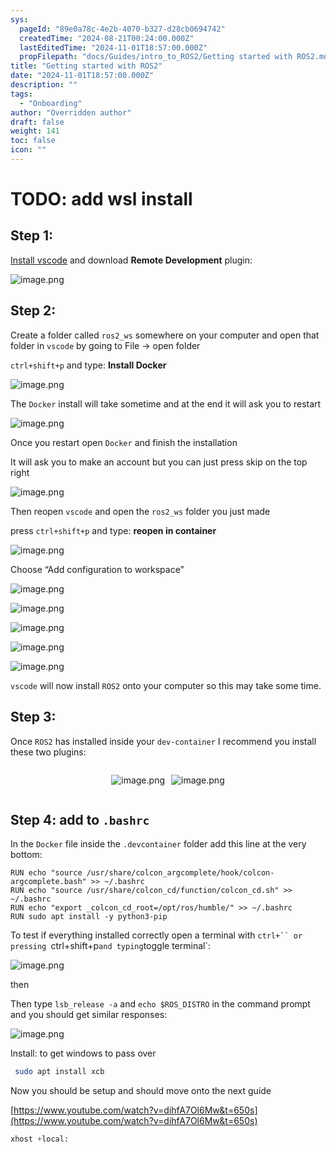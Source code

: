 ```yaml
---
sys:
  pageId: "89e0a78c-4e2b-4070-b327-d28cb0694742"
  createdTime: "2024-08-21T00:24:00.000Z"
  lastEditedTime: "2024-11-01T18:57:00.000Z"
  propFilepath: "docs/Guides/intro_to_ROS2/Getting started with ROS2.md"
title: "Getting started with ROS2"
date: "2024-11-01T18:57:00.000Z"
description: ""
tags:
  - "Onboarding"
author: "Overridden author"
draft: false
weight: 141
toc: false
icon: ""
---
```


# TODO: add wsl install

## Step 1:

[Install vscode](https://code.visualstudio.com/download) and download **Remote Development** plugin:

![image.png](https://prod-files-secure.s3.us-west-2.amazonaws.com/d518164a-d88e-44d1-a4ee-3adb3bd8bce0/efb52993-1881-4a40-b95e-6f020334f022/image.png?X-Amz-Algorithm=AWS4-HMAC-SHA256&X-Amz-Content-Sha256=UNSIGNED-PAYLOAD&X-Amz-Credential=ASIAZI2LB466XXMJZVRX%2F20250129%2Fus-west-2%2Fs3%2Faws4_request&X-Amz-Date=20250129T100808Z&X-Amz-Expires=3600&X-Amz-Security-Token=IQoJb3JpZ2luX2VjEIL%2F%2F%2F%2F%2F%2F%2F%2F%2F%2FwEaCXVzLXdlc3QtMiJGMEQCIFOwIgJVtIzQNkEZJoKj00UUmx7PYFQMjzhYXugcvN9%2BAiBXpFWpF30jTi3pH77ghgfrdXhQjgKa3hGnHnqrnlXe3CqIBAiK%2F%2F%2F%2F%2F%2F%2F%2F%2F%2F8BEAAaDDYzNzQyMzE4MzgwNSIMYvvsk93LfS4jIM13KtwDb%2BkC%2BGZTQTQ01ajcHYE0HzEzUuZGKxb%2F06oY2livZrtkF5%2B7%2BgjWnRMPscrg8L6hTaf6x7g6sU4yj4sqhCLL9y3m0wGcsmJq3Qwn%2BLjH29%2FxjLxxdS0nXCJzs9jrVtwSUUx3zogtx%2FVHOoKIWzgqlesMECtNRD2c1D1jlsV%2Bp%2FwHH6Uv4X9HQLN9wv2CSM99OFod51LsLtCEVb5ZmIdRaJwhKrlALX80V8Mf8KENDrOnXaBK5fAGaYVsQwQ7ocRpK%2BJ2nzyQDLKxxiLGDXjM6qWp5%2FGIfPJza9myLJ3VpN6TeFjX%2B%2FWXIwX0%2B1l24CDpJ1A21mSQ4u%2Fqcamqrqanu%2FaCFccpDL%2B%2BYVGWyaiKvE5rOs43O%2BIv22neNdtwsAmBFb0h7MFGHevsesNC56NU8hVcmJ4AwsVt2oTGP3SElwqeBygacE4zozEaHQVNi%2F0LJ1IZPFCKr3qoEqec9ij8kQsxBtW7B3u6wfuyEw%2BDRxpgncRWSQpY3WzMonX82wiNv%2Bw%2Bb%2BEaL8pnCn8MSVK4socgYp6UW5mih2S%2BNIMwLTo5KwdS9crubct0sBNcHUKkI4xs%2F4ilbGlhJRIcMpFg3tzhWw3Lnz%2B82d7XPTItUQPUBLPMqGN93%2BnlXVsw0uXnvAY6pgETHRgKKWcJQ%2B0VK%2F5PV%2F%2BpgX8hgsOzMqdwgZrkjELmuKmOTk0mHNC95EHiScQCkdsFJm2BGE3ipcD5pJ2sJo0%2BVJPXy1y83Ah8qrk%2Bm2jYW3DwpM1xAXSZmIjewdquJh%2FoRsgyzIuq9GdugX1CtCRFeb74%2FxBQmWdLhU9C1JJdPZjBmxjZmwIOD%2FZcQ9C3xjd4BFb6OOUEC4lDcyOowrWOpxyFtz2V&X-Amz-Signature=559f9432152191b8344f0cb4bd994120e2f93173cbb3e994773487ef3211aebd&X-Amz-SignedHeaders=host&x-id=GetObject)

## Step 2:

Create a folder called `ros2_ws` somewhere on your computer and open that folder in `vscode` by going to File → open folder 

`ctrl+shift+p` and type: **Install Docker**

![image.png](https://prod-files-secure.s3.us-west-2.amazonaws.com/d518164a-d88e-44d1-a4ee-3adb3bd8bce0/2269dc0e-1cd5-47ff-bceb-c04ad9b2eab0/image.png?X-Amz-Algorithm=AWS4-HMAC-SHA256&X-Amz-Content-Sha256=UNSIGNED-PAYLOAD&X-Amz-Credential=ASIAZI2LB466XXMJZVRX%2F20250129%2Fus-west-2%2Fs3%2Faws4_request&X-Amz-Date=20250129T100808Z&X-Amz-Expires=3600&X-Amz-Security-Token=IQoJb3JpZ2luX2VjEIL%2F%2F%2F%2F%2F%2F%2F%2F%2F%2FwEaCXVzLXdlc3QtMiJGMEQCIFOwIgJVtIzQNkEZJoKj00UUmx7PYFQMjzhYXugcvN9%2BAiBXpFWpF30jTi3pH77ghgfrdXhQjgKa3hGnHnqrnlXe3CqIBAiK%2F%2F%2F%2F%2F%2F%2F%2F%2F%2F8BEAAaDDYzNzQyMzE4MzgwNSIMYvvsk93LfS4jIM13KtwDb%2BkC%2BGZTQTQ01ajcHYE0HzEzUuZGKxb%2F06oY2livZrtkF5%2B7%2BgjWnRMPscrg8L6hTaf6x7g6sU4yj4sqhCLL9y3m0wGcsmJq3Qwn%2BLjH29%2FxjLxxdS0nXCJzs9jrVtwSUUx3zogtx%2FVHOoKIWzgqlesMECtNRD2c1D1jlsV%2Bp%2FwHH6Uv4X9HQLN9wv2CSM99OFod51LsLtCEVb5ZmIdRaJwhKrlALX80V8Mf8KENDrOnXaBK5fAGaYVsQwQ7ocRpK%2BJ2nzyQDLKxxiLGDXjM6qWp5%2FGIfPJza9myLJ3VpN6TeFjX%2B%2FWXIwX0%2B1l24CDpJ1A21mSQ4u%2Fqcamqrqanu%2FaCFccpDL%2B%2BYVGWyaiKvE5rOs43O%2BIv22neNdtwsAmBFb0h7MFGHevsesNC56NU8hVcmJ4AwsVt2oTGP3SElwqeBygacE4zozEaHQVNi%2F0LJ1IZPFCKr3qoEqec9ij8kQsxBtW7B3u6wfuyEw%2BDRxpgncRWSQpY3WzMonX82wiNv%2Bw%2Bb%2BEaL8pnCn8MSVK4socgYp6UW5mih2S%2BNIMwLTo5KwdS9crubct0sBNcHUKkI4xs%2F4ilbGlhJRIcMpFg3tzhWw3Lnz%2B82d7XPTItUQPUBLPMqGN93%2BnlXVsw0uXnvAY6pgETHRgKKWcJQ%2B0VK%2F5PV%2F%2BpgX8hgsOzMqdwgZrkjELmuKmOTk0mHNC95EHiScQCkdsFJm2BGE3ipcD5pJ2sJo0%2BVJPXy1y83Ah8qrk%2Bm2jYW3DwpM1xAXSZmIjewdquJh%2FoRsgyzIuq9GdugX1CtCRFeb74%2FxBQmWdLhU9C1JJdPZjBmxjZmwIOD%2FZcQ9C3xjd4BFb6OOUEC4lDcyOowrWOpxyFtz2V&X-Amz-Signature=eb833852eb15fea2a112a5f072bce7efac2f853b4f2bdc8d8e6b5a3369fd7c76&X-Amz-SignedHeaders=host&x-id=GetObject)

The `Docker` install will take sometime and at the end it will ask you to restart

![image.png](https://prod-files-secure.s3.us-west-2.amazonaws.com/d518164a-d88e-44d1-a4ee-3adb3bd8bce0/ed233f78-be33-4b1f-b89c-9c346c0e961e/image.png?X-Amz-Algorithm=AWS4-HMAC-SHA256&X-Amz-Content-Sha256=UNSIGNED-PAYLOAD&X-Amz-Credential=ASIAZI2LB466XXMJZVRX%2F20250129%2Fus-west-2%2Fs3%2Faws4_request&X-Amz-Date=20250129T100808Z&X-Amz-Expires=3600&X-Amz-Security-Token=IQoJb3JpZ2luX2VjEIL%2F%2F%2F%2F%2F%2F%2F%2F%2F%2FwEaCXVzLXdlc3QtMiJGMEQCIFOwIgJVtIzQNkEZJoKj00UUmx7PYFQMjzhYXugcvN9%2BAiBXpFWpF30jTi3pH77ghgfrdXhQjgKa3hGnHnqrnlXe3CqIBAiK%2F%2F%2F%2F%2F%2F%2F%2F%2F%2F8BEAAaDDYzNzQyMzE4MzgwNSIMYvvsk93LfS4jIM13KtwDb%2BkC%2BGZTQTQ01ajcHYE0HzEzUuZGKxb%2F06oY2livZrtkF5%2B7%2BgjWnRMPscrg8L6hTaf6x7g6sU4yj4sqhCLL9y3m0wGcsmJq3Qwn%2BLjH29%2FxjLxxdS0nXCJzs9jrVtwSUUx3zogtx%2FVHOoKIWzgqlesMECtNRD2c1D1jlsV%2Bp%2FwHH6Uv4X9HQLN9wv2CSM99OFod51LsLtCEVb5ZmIdRaJwhKrlALX80V8Mf8KENDrOnXaBK5fAGaYVsQwQ7ocRpK%2BJ2nzyQDLKxxiLGDXjM6qWp5%2FGIfPJza9myLJ3VpN6TeFjX%2B%2FWXIwX0%2B1l24CDpJ1A21mSQ4u%2Fqcamqrqanu%2FaCFccpDL%2B%2BYVGWyaiKvE5rOs43O%2BIv22neNdtwsAmBFb0h7MFGHevsesNC56NU8hVcmJ4AwsVt2oTGP3SElwqeBygacE4zozEaHQVNi%2F0LJ1IZPFCKr3qoEqec9ij8kQsxBtW7B3u6wfuyEw%2BDRxpgncRWSQpY3WzMonX82wiNv%2Bw%2Bb%2BEaL8pnCn8MSVK4socgYp6UW5mih2S%2BNIMwLTo5KwdS9crubct0sBNcHUKkI4xs%2F4ilbGlhJRIcMpFg3tzhWw3Lnz%2B82d7XPTItUQPUBLPMqGN93%2BnlXVsw0uXnvAY6pgETHRgKKWcJQ%2B0VK%2F5PV%2F%2BpgX8hgsOzMqdwgZrkjELmuKmOTk0mHNC95EHiScQCkdsFJm2BGE3ipcD5pJ2sJo0%2BVJPXy1y83Ah8qrk%2Bm2jYW3DwpM1xAXSZmIjewdquJh%2FoRsgyzIuq9GdugX1CtCRFeb74%2FxBQmWdLhU9C1JJdPZjBmxjZmwIOD%2FZcQ9C3xjd4BFb6OOUEC4lDcyOowrWOpxyFtz2V&X-Amz-Signature=48e212377ec54529984694c040476a555031f9967778138493c4b22fe36de4a1&X-Amz-SignedHeaders=host&x-id=GetObject)

Once you restart open `Docker` and finish the installation

It will ask you to make an account but you can just press skip on the top right

![image.png](https://prod-files-secure.s3.us-west-2.amazonaws.com/d518164a-d88e-44d1-a4ee-3adb3bd8bce0/21010ad9-1659-4fd9-9f59-9932a09b2a3d/image.png?X-Amz-Algorithm=AWS4-HMAC-SHA256&X-Amz-Content-Sha256=UNSIGNED-PAYLOAD&X-Amz-Credential=ASIAZI2LB466XXMJZVRX%2F20250129%2Fus-west-2%2Fs3%2Faws4_request&X-Amz-Date=20250129T100808Z&X-Amz-Expires=3600&X-Amz-Security-Token=IQoJb3JpZ2luX2VjEIL%2F%2F%2F%2F%2F%2F%2F%2F%2F%2FwEaCXVzLXdlc3QtMiJGMEQCIFOwIgJVtIzQNkEZJoKj00UUmx7PYFQMjzhYXugcvN9%2BAiBXpFWpF30jTi3pH77ghgfrdXhQjgKa3hGnHnqrnlXe3CqIBAiK%2F%2F%2F%2F%2F%2F%2F%2F%2F%2F8BEAAaDDYzNzQyMzE4MzgwNSIMYvvsk93LfS4jIM13KtwDb%2BkC%2BGZTQTQ01ajcHYE0HzEzUuZGKxb%2F06oY2livZrtkF5%2B7%2BgjWnRMPscrg8L6hTaf6x7g6sU4yj4sqhCLL9y3m0wGcsmJq3Qwn%2BLjH29%2FxjLxxdS0nXCJzs9jrVtwSUUx3zogtx%2FVHOoKIWzgqlesMECtNRD2c1D1jlsV%2Bp%2FwHH6Uv4X9HQLN9wv2CSM99OFod51LsLtCEVb5ZmIdRaJwhKrlALX80V8Mf8KENDrOnXaBK5fAGaYVsQwQ7ocRpK%2BJ2nzyQDLKxxiLGDXjM6qWp5%2FGIfPJza9myLJ3VpN6TeFjX%2B%2FWXIwX0%2B1l24CDpJ1A21mSQ4u%2Fqcamqrqanu%2FaCFccpDL%2B%2BYVGWyaiKvE5rOs43O%2BIv22neNdtwsAmBFb0h7MFGHevsesNC56NU8hVcmJ4AwsVt2oTGP3SElwqeBygacE4zozEaHQVNi%2F0LJ1IZPFCKr3qoEqec9ij8kQsxBtW7B3u6wfuyEw%2BDRxpgncRWSQpY3WzMonX82wiNv%2Bw%2Bb%2BEaL8pnCn8MSVK4socgYp6UW5mih2S%2BNIMwLTo5KwdS9crubct0sBNcHUKkI4xs%2F4ilbGlhJRIcMpFg3tzhWw3Lnz%2B82d7XPTItUQPUBLPMqGN93%2BnlXVsw0uXnvAY6pgETHRgKKWcJQ%2B0VK%2F5PV%2F%2BpgX8hgsOzMqdwgZrkjELmuKmOTk0mHNC95EHiScQCkdsFJm2BGE3ipcD5pJ2sJo0%2BVJPXy1y83Ah8qrk%2Bm2jYW3DwpM1xAXSZmIjewdquJh%2FoRsgyzIuq9GdugX1CtCRFeb74%2FxBQmWdLhU9C1JJdPZjBmxjZmwIOD%2FZcQ9C3xjd4BFb6OOUEC4lDcyOowrWOpxyFtz2V&X-Amz-Signature=eeaae92d3e9d36e5f6d50aaf0c990d053fd12e4e7f66c5786cb52fc616866e7c&X-Amz-SignedHeaders=host&x-id=GetObject)

Then reopen `vscode` and open the `ros2_ws` folder you just made

press `ctrl+shift+p` and type: **reopen in container**

![image.png](https://prod-files-secure.s3.us-west-2.amazonaws.com/d518164a-d88e-44d1-a4ee-3adb3bd8bce0/4e93b8c2-41ad-488c-8095-c74205196118/image.png?X-Amz-Algorithm=AWS4-HMAC-SHA256&X-Amz-Content-Sha256=UNSIGNED-PAYLOAD&X-Amz-Credential=ASIAZI2LB466XXMJZVRX%2F20250129%2Fus-west-2%2Fs3%2Faws4_request&X-Amz-Date=20250129T100808Z&X-Amz-Expires=3600&X-Amz-Security-Token=IQoJb3JpZ2luX2VjEIL%2F%2F%2F%2F%2F%2F%2F%2F%2F%2FwEaCXVzLXdlc3QtMiJGMEQCIFOwIgJVtIzQNkEZJoKj00UUmx7PYFQMjzhYXugcvN9%2BAiBXpFWpF30jTi3pH77ghgfrdXhQjgKa3hGnHnqrnlXe3CqIBAiK%2F%2F%2F%2F%2F%2F%2F%2F%2F%2F8BEAAaDDYzNzQyMzE4MzgwNSIMYvvsk93LfS4jIM13KtwDb%2BkC%2BGZTQTQ01ajcHYE0HzEzUuZGKxb%2F06oY2livZrtkF5%2B7%2BgjWnRMPscrg8L6hTaf6x7g6sU4yj4sqhCLL9y3m0wGcsmJq3Qwn%2BLjH29%2FxjLxxdS0nXCJzs9jrVtwSUUx3zogtx%2FVHOoKIWzgqlesMECtNRD2c1D1jlsV%2Bp%2FwHH6Uv4X9HQLN9wv2CSM99OFod51LsLtCEVb5ZmIdRaJwhKrlALX80V8Mf8KENDrOnXaBK5fAGaYVsQwQ7ocRpK%2BJ2nzyQDLKxxiLGDXjM6qWp5%2FGIfPJza9myLJ3VpN6TeFjX%2B%2FWXIwX0%2B1l24CDpJ1A21mSQ4u%2Fqcamqrqanu%2FaCFccpDL%2B%2BYVGWyaiKvE5rOs43O%2BIv22neNdtwsAmBFb0h7MFGHevsesNC56NU8hVcmJ4AwsVt2oTGP3SElwqeBygacE4zozEaHQVNi%2F0LJ1IZPFCKr3qoEqec9ij8kQsxBtW7B3u6wfuyEw%2BDRxpgncRWSQpY3WzMonX82wiNv%2Bw%2Bb%2BEaL8pnCn8MSVK4socgYp6UW5mih2S%2BNIMwLTo5KwdS9crubct0sBNcHUKkI4xs%2F4ilbGlhJRIcMpFg3tzhWw3Lnz%2B82d7XPTItUQPUBLPMqGN93%2BnlXVsw0uXnvAY6pgETHRgKKWcJQ%2B0VK%2F5PV%2F%2BpgX8hgsOzMqdwgZrkjELmuKmOTk0mHNC95EHiScQCkdsFJm2BGE3ipcD5pJ2sJo0%2BVJPXy1y83Ah8qrk%2Bm2jYW3DwpM1xAXSZmIjewdquJh%2FoRsgyzIuq9GdugX1CtCRFeb74%2FxBQmWdLhU9C1JJdPZjBmxjZmwIOD%2FZcQ9C3xjd4BFb6OOUEC4lDcyOowrWOpxyFtz2V&X-Amz-Signature=30293d1046c472b0751233ade93a5e58ef81f0256d0f40fcb7d648dc5ef32bdd&X-Amz-SignedHeaders=host&x-id=GetObject)

Choose “Add configuration to workspace”

![image.png](https://prod-files-secure.s3.us-west-2.amazonaws.com/d518164a-d88e-44d1-a4ee-3adb3bd8bce0/9560b282-5060-4989-ba37-97e7b2c22476/image.png?X-Amz-Algorithm=AWS4-HMAC-SHA256&X-Amz-Content-Sha256=UNSIGNED-PAYLOAD&X-Amz-Credential=ASIAZI2LB466XXMJZVRX%2F20250129%2Fus-west-2%2Fs3%2Faws4_request&X-Amz-Date=20250129T100808Z&X-Amz-Expires=3600&X-Amz-Security-Token=IQoJb3JpZ2luX2VjEIL%2F%2F%2F%2F%2F%2F%2F%2F%2F%2FwEaCXVzLXdlc3QtMiJGMEQCIFOwIgJVtIzQNkEZJoKj00UUmx7PYFQMjzhYXugcvN9%2BAiBXpFWpF30jTi3pH77ghgfrdXhQjgKa3hGnHnqrnlXe3CqIBAiK%2F%2F%2F%2F%2F%2F%2F%2F%2F%2F8BEAAaDDYzNzQyMzE4MzgwNSIMYvvsk93LfS4jIM13KtwDb%2BkC%2BGZTQTQ01ajcHYE0HzEzUuZGKxb%2F06oY2livZrtkF5%2B7%2BgjWnRMPscrg8L6hTaf6x7g6sU4yj4sqhCLL9y3m0wGcsmJq3Qwn%2BLjH29%2FxjLxxdS0nXCJzs9jrVtwSUUx3zogtx%2FVHOoKIWzgqlesMECtNRD2c1D1jlsV%2Bp%2FwHH6Uv4X9HQLN9wv2CSM99OFod51LsLtCEVb5ZmIdRaJwhKrlALX80V8Mf8KENDrOnXaBK5fAGaYVsQwQ7ocRpK%2BJ2nzyQDLKxxiLGDXjM6qWp5%2FGIfPJza9myLJ3VpN6TeFjX%2B%2FWXIwX0%2B1l24CDpJ1A21mSQ4u%2Fqcamqrqanu%2FaCFccpDL%2B%2BYVGWyaiKvE5rOs43O%2BIv22neNdtwsAmBFb0h7MFGHevsesNC56NU8hVcmJ4AwsVt2oTGP3SElwqeBygacE4zozEaHQVNi%2F0LJ1IZPFCKr3qoEqec9ij8kQsxBtW7B3u6wfuyEw%2BDRxpgncRWSQpY3WzMonX82wiNv%2Bw%2Bb%2BEaL8pnCn8MSVK4socgYp6UW5mih2S%2BNIMwLTo5KwdS9crubct0sBNcHUKkI4xs%2F4ilbGlhJRIcMpFg3tzhWw3Lnz%2B82d7XPTItUQPUBLPMqGN93%2BnlXVsw0uXnvAY6pgETHRgKKWcJQ%2B0VK%2F5PV%2F%2BpgX8hgsOzMqdwgZrkjELmuKmOTk0mHNC95EHiScQCkdsFJm2BGE3ipcD5pJ2sJo0%2BVJPXy1y83Ah8qrk%2Bm2jYW3DwpM1xAXSZmIjewdquJh%2FoRsgyzIuq9GdugX1CtCRFeb74%2FxBQmWdLhU9C1JJdPZjBmxjZmwIOD%2FZcQ9C3xjd4BFb6OOUEC4lDcyOowrWOpxyFtz2V&X-Amz-Signature=6609a1cee1e4ad01565b09c54a88037b5fc2d05e1bfa14e8833b069d7c6531ec&X-Amz-SignedHeaders=host&x-id=GetObject)

![image.png](https://prod-files-secure.s3.us-west-2.amazonaws.com/d518164a-d88e-44d1-a4ee-3adb3bd8bce0/2ee63f81-886b-48e8-a553-dc6e5eac99e4/image.png?X-Amz-Algorithm=AWS4-HMAC-SHA256&X-Amz-Content-Sha256=UNSIGNED-PAYLOAD&X-Amz-Credential=ASIAZI2LB466XXMJZVRX%2F20250129%2Fus-west-2%2Fs3%2Faws4_request&X-Amz-Date=20250129T100808Z&X-Amz-Expires=3600&X-Amz-Security-Token=IQoJb3JpZ2luX2VjEIL%2F%2F%2F%2F%2F%2F%2F%2F%2F%2FwEaCXVzLXdlc3QtMiJGMEQCIFOwIgJVtIzQNkEZJoKj00UUmx7PYFQMjzhYXugcvN9%2BAiBXpFWpF30jTi3pH77ghgfrdXhQjgKa3hGnHnqrnlXe3CqIBAiK%2F%2F%2F%2F%2F%2F%2F%2F%2F%2F8BEAAaDDYzNzQyMzE4MzgwNSIMYvvsk93LfS4jIM13KtwDb%2BkC%2BGZTQTQ01ajcHYE0HzEzUuZGKxb%2F06oY2livZrtkF5%2B7%2BgjWnRMPscrg8L6hTaf6x7g6sU4yj4sqhCLL9y3m0wGcsmJq3Qwn%2BLjH29%2FxjLxxdS0nXCJzs9jrVtwSUUx3zogtx%2FVHOoKIWzgqlesMECtNRD2c1D1jlsV%2Bp%2FwHH6Uv4X9HQLN9wv2CSM99OFod51LsLtCEVb5ZmIdRaJwhKrlALX80V8Mf8KENDrOnXaBK5fAGaYVsQwQ7ocRpK%2BJ2nzyQDLKxxiLGDXjM6qWp5%2FGIfPJza9myLJ3VpN6TeFjX%2B%2FWXIwX0%2B1l24CDpJ1A21mSQ4u%2Fqcamqrqanu%2FaCFccpDL%2B%2BYVGWyaiKvE5rOs43O%2BIv22neNdtwsAmBFb0h7MFGHevsesNC56NU8hVcmJ4AwsVt2oTGP3SElwqeBygacE4zozEaHQVNi%2F0LJ1IZPFCKr3qoEqec9ij8kQsxBtW7B3u6wfuyEw%2BDRxpgncRWSQpY3WzMonX82wiNv%2Bw%2Bb%2BEaL8pnCn8MSVK4socgYp6UW5mih2S%2BNIMwLTo5KwdS9crubct0sBNcHUKkI4xs%2F4ilbGlhJRIcMpFg3tzhWw3Lnz%2B82d7XPTItUQPUBLPMqGN93%2BnlXVsw0uXnvAY6pgETHRgKKWcJQ%2B0VK%2F5PV%2F%2BpgX8hgsOzMqdwgZrkjELmuKmOTk0mHNC95EHiScQCkdsFJm2BGE3ipcD5pJ2sJo0%2BVJPXy1y83Ah8qrk%2Bm2jYW3DwpM1xAXSZmIjewdquJh%2FoRsgyzIuq9GdugX1CtCRFeb74%2FxBQmWdLhU9C1JJdPZjBmxjZmwIOD%2FZcQ9C3xjd4BFb6OOUEC4lDcyOowrWOpxyFtz2V&X-Amz-Signature=d86f143099c2b835a10994f0df5f00b3420faf9452a2d019e9d8fd3891db941d&X-Amz-SignedHeaders=host&x-id=GetObject)

![image.png](https://prod-files-secure.s3.us-west-2.amazonaws.com/d518164a-d88e-44d1-a4ee-3adb3bd8bce0/ae1580b2-b048-407e-aed9-b584224a7a04/image.png?X-Amz-Algorithm=AWS4-HMAC-SHA256&X-Amz-Content-Sha256=UNSIGNED-PAYLOAD&X-Amz-Credential=ASIAZI2LB466XXMJZVRX%2F20250129%2Fus-west-2%2Fs3%2Faws4_request&X-Amz-Date=20250129T100808Z&X-Amz-Expires=3600&X-Amz-Security-Token=IQoJb3JpZ2luX2VjEIL%2F%2F%2F%2F%2F%2F%2F%2F%2F%2FwEaCXVzLXdlc3QtMiJGMEQCIFOwIgJVtIzQNkEZJoKj00UUmx7PYFQMjzhYXugcvN9%2BAiBXpFWpF30jTi3pH77ghgfrdXhQjgKa3hGnHnqrnlXe3CqIBAiK%2F%2F%2F%2F%2F%2F%2F%2F%2F%2F8BEAAaDDYzNzQyMzE4MzgwNSIMYvvsk93LfS4jIM13KtwDb%2BkC%2BGZTQTQ01ajcHYE0HzEzUuZGKxb%2F06oY2livZrtkF5%2B7%2BgjWnRMPscrg8L6hTaf6x7g6sU4yj4sqhCLL9y3m0wGcsmJq3Qwn%2BLjH29%2FxjLxxdS0nXCJzs9jrVtwSUUx3zogtx%2FVHOoKIWzgqlesMECtNRD2c1D1jlsV%2Bp%2FwHH6Uv4X9HQLN9wv2CSM99OFod51LsLtCEVb5ZmIdRaJwhKrlALX80V8Mf8KENDrOnXaBK5fAGaYVsQwQ7ocRpK%2BJ2nzyQDLKxxiLGDXjM6qWp5%2FGIfPJza9myLJ3VpN6TeFjX%2B%2FWXIwX0%2B1l24CDpJ1A21mSQ4u%2Fqcamqrqanu%2FaCFccpDL%2B%2BYVGWyaiKvE5rOs43O%2BIv22neNdtwsAmBFb0h7MFGHevsesNC56NU8hVcmJ4AwsVt2oTGP3SElwqeBygacE4zozEaHQVNi%2F0LJ1IZPFCKr3qoEqec9ij8kQsxBtW7B3u6wfuyEw%2BDRxpgncRWSQpY3WzMonX82wiNv%2Bw%2Bb%2BEaL8pnCn8MSVK4socgYp6UW5mih2S%2BNIMwLTo5KwdS9crubct0sBNcHUKkI4xs%2F4ilbGlhJRIcMpFg3tzhWw3Lnz%2B82d7XPTItUQPUBLPMqGN93%2BnlXVsw0uXnvAY6pgETHRgKKWcJQ%2B0VK%2F5PV%2F%2BpgX8hgsOzMqdwgZrkjELmuKmOTk0mHNC95EHiScQCkdsFJm2BGE3ipcD5pJ2sJo0%2BVJPXy1y83Ah8qrk%2Bm2jYW3DwpM1xAXSZmIjewdquJh%2FoRsgyzIuq9GdugX1CtCRFeb74%2FxBQmWdLhU9C1JJdPZjBmxjZmwIOD%2FZcQ9C3xjd4BFb6OOUEC4lDcyOowrWOpxyFtz2V&X-Amz-Signature=7ca5d01d4260be2239962be13b0f8ee0ef30ae5d1f711df727f06691d4bf582a&X-Amz-SignedHeaders=host&x-id=GetObject)

![image.png](https://prod-files-secure.s3.us-west-2.amazonaws.com/d518164a-d88e-44d1-a4ee-3adb3bd8bce0/53255b28-f75e-430f-b9e3-c0ac8577e42b/image.png?X-Amz-Algorithm=AWS4-HMAC-SHA256&X-Amz-Content-Sha256=UNSIGNED-PAYLOAD&X-Amz-Credential=ASIAZI2LB466XXMJZVRX%2F20250129%2Fus-west-2%2Fs3%2Faws4_request&X-Amz-Date=20250129T100808Z&X-Amz-Expires=3600&X-Amz-Security-Token=IQoJb3JpZ2luX2VjEIL%2F%2F%2F%2F%2F%2F%2F%2F%2F%2FwEaCXVzLXdlc3QtMiJGMEQCIFOwIgJVtIzQNkEZJoKj00UUmx7PYFQMjzhYXugcvN9%2BAiBXpFWpF30jTi3pH77ghgfrdXhQjgKa3hGnHnqrnlXe3CqIBAiK%2F%2F%2F%2F%2F%2F%2F%2F%2F%2F8BEAAaDDYzNzQyMzE4MzgwNSIMYvvsk93LfS4jIM13KtwDb%2BkC%2BGZTQTQ01ajcHYE0HzEzUuZGKxb%2F06oY2livZrtkF5%2B7%2BgjWnRMPscrg8L6hTaf6x7g6sU4yj4sqhCLL9y3m0wGcsmJq3Qwn%2BLjH29%2FxjLxxdS0nXCJzs9jrVtwSUUx3zogtx%2FVHOoKIWzgqlesMECtNRD2c1D1jlsV%2Bp%2FwHH6Uv4X9HQLN9wv2CSM99OFod51LsLtCEVb5ZmIdRaJwhKrlALX80V8Mf8KENDrOnXaBK5fAGaYVsQwQ7ocRpK%2BJ2nzyQDLKxxiLGDXjM6qWp5%2FGIfPJza9myLJ3VpN6TeFjX%2B%2FWXIwX0%2B1l24CDpJ1A21mSQ4u%2Fqcamqrqanu%2FaCFccpDL%2B%2BYVGWyaiKvE5rOs43O%2BIv22neNdtwsAmBFb0h7MFGHevsesNC56NU8hVcmJ4AwsVt2oTGP3SElwqeBygacE4zozEaHQVNi%2F0LJ1IZPFCKr3qoEqec9ij8kQsxBtW7B3u6wfuyEw%2BDRxpgncRWSQpY3WzMonX82wiNv%2Bw%2Bb%2BEaL8pnCn8MSVK4socgYp6UW5mih2S%2BNIMwLTo5KwdS9crubct0sBNcHUKkI4xs%2F4ilbGlhJRIcMpFg3tzhWw3Lnz%2B82d7XPTItUQPUBLPMqGN93%2BnlXVsw0uXnvAY6pgETHRgKKWcJQ%2B0VK%2F5PV%2F%2BpgX8hgsOzMqdwgZrkjELmuKmOTk0mHNC95EHiScQCkdsFJm2BGE3ipcD5pJ2sJo0%2BVJPXy1y83Ah8qrk%2Bm2jYW3DwpM1xAXSZmIjewdquJh%2FoRsgyzIuq9GdugX1CtCRFeb74%2FxBQmWdLhU9C1JJdPZjBmxjZmwIOD%2FZcQ9C3xjd4BFb6OOUEC4lDcyOowrWOpxyFtz2V&X-Amz-Signature=18a3317aeb6d65162c48ed7577c01ecc4e984a45b9dc5ebed86e63ef935b2655&X-Amz-SignedHeaders=host&x-id=GetObject)

![image.png](https://prod-files-secure.s3.us-west-2.amazonaws.com/d518164a-d88e-44d1-a4ee-3adb3bd8bce0/7c562767-5af9-4ffb-97d1-327bcdf4ee00/image.png?X-Amz-Algorithm=AWS4-HMAC-SHA256&X-Amz-Content-Sha256=UNSIGNED-PAYLOAD&X-Amz-Credential=ASIAZI2LB466XXMJZVRX%2F20250129%2Fus-west-2%2Fs3%2Faws4_request&X-Amz-Date=20250129T100808Z&X-Amz-Expires=3600&X-Amz-Security-Token=IQoJb3JpZ2luX2VjEIL%2F%2F%2F%2F%2F%2F%2F%2F%2F%2FwEaCXVzLXdlc3QtMiJGMEQCIFOwIgJVtIzQNkEZJoKj00UUmx7PYFQMjzhYXugcvN9%2BAiBXpFWpF30jTi3pH77ghgfrdXhQjgKa3hGnHnqrnlXe3CqIBAiK%2F%2F%2F%2F%2F%2F%2F%2F%2F%2F8BEAAaDDYzNzQyMzE4MzgwNSIMYvvsk93LfS4jIM13KtwDb%2BkC%2BGZTQTQ01ajcHYE0HzEzUuZGKxb%2F06oY2livZrtkF5%2B7%2BgjWnRMPscrg8L6hTaf6x7g6sU4yj4sqhCLL9y3m0wGcsmJq3Qwn%2BLjH29%2FxjLxxdS0nXCJzs9jrVtwSUUx3zogtx%2FVHOoKIWzgqlesMECtNRD2c1D1jlsV%2Bp%2FwHH6Uv4X9HQLN9wv2CSM99OFod51LsLtCEVb5ZmIdRaJwhKrlALX80V8Mf8KENDrOnXaBK5fAGaYVsQwQ7ocRpK%2BJ2nzyQDLKxxiLGDXjM6qWp5%2FGIfPJza9myLJ3VpN6TeFjX%2B%2FWXIwX0%2B1l24CDpJ1A21mSQ4u%2Fqcamqrqanu%2FaCFccpDL%2B%2BYVGWyaiKvE5rOs43O%2BIv22neNdtwsAmBFb0h7MFGHevsesNC56NU8hVcmJ4AwsVt2oTGP3SElwqeBygacE4zozEaHQVNi%2F0LJ1IZPFCKr3qoEqec9ij8kQsxBtW7B3u6wfuyEw%2BDRxpgncRWSQpY3WzMonX82wiNv%2Bw%2Bb%2BEaL8pnCn8MSVK4socgYp6UW5mih2S%2BNIMwLTo5KwdS9crubct0sBNcHUKkI4xs%2F4ilbGlhJRIcMpFg3tzhWw3Lnz%2B82d7XPTItUQPUBLPMqGN93%2BnlXVsw0uXnvAY6pgETHRgKKWcJQ%2B0VK%2F5PV%2F%2BpgX8hgsOzMqdwgZrkjELmuKmOTk0mHNC95EHiScQCkdsFJm2BGE3ipcD5pJ2sJo0%2BVJPXy1y83Ah8qrk%2Bm2jYW3DwpM1xAXSZmIjewdquJh%2FoRsgyzIuq9GdugX1CtCRFeb74%2FxBQmWdLhU9C1JJdPZjBmxjZmwIOD%2FZcQ9C3xjd4BFb6OOUEC4lDcyOowrWOpxyFtz2V&X-Amz-Signature=9435a92dd9c1abb5efb08b12ca146698d829573865ba3f76d30d7ff151b8d543&X-Amz-SignedHeaders=host&x-id=GetObject)

`vscode` will now install `ROS2` onto your computer so this may take some time.

## Step 3:

Once `ROS2` has installed inside your `dev-container` I recommend you install these two plugins:

<div style="display: flex;flex-direction: row; column-gap:10px; max-width: 630px;justify-content: center;">
<div>

![image.png](https://prod-files-secure.s3.us-west-2.amazonaws.com/d518164a-d88e-44d1-a4ee-3adb3bd8bce0/3fc3d550-5a54-4ba1-ba6b-faa01cdb7369/image.png?X-Amz-Algorithm=AWS4-HMAC-SHA256&X-Amz-Content-Sha256=UNSIGNED-PAYLOAD&X-Amz-Credential=ASIAZI2LB466R6C4DCPF%2F20250129%2Fus-west-2%2Fs3%2Faws4_request&X-Amz-Date=20250129T100810Z&X-Amz-Expires=3600&X-Amz-Security-Token=IQoJb3JpZ2luX2VjEIL%2F%2F%2F%2F%2F%2F%2F%2F%2F%2FwEaCXVzLXdlc3QtMiJHMEUCIEwAaqs48WhrTKW4CvXZlX5Fk%2FYthSFMtYfEFImKV1GRAiEAtn0oZczDGXD70lyS6UUz3WXi71rb2aVzfTKlB3btOrUqiAQIiv%2F%2F%2F%2F%2F%2F%2F%2F%2F%2FARAAGgw2Mzc0MjMxODM4MDUiDNHX3iNTJOZ083630SrcA57W5t64fP9AnyqHvwLeb66WTGct7NEkP5KEfe8M7RwBHW2NcXYKcS87S1PiPh%2B3H1y%2Bj6IT%2B4LTFCZnx8fqrceMzl%2BENDfXvYx8%2FJsLLH8zfEqC8Kkk%2FXOBzmec%2FZocfJpBeDCATSqHzjkvxLrqbk%2Bhvtj%2FQwF9HHmpZMLhUrjI8qkVlsFQLzAoeivw1cJmEciEv1Lsq6zyr%2Buz1ub0O%2B%2FvjAk93sc4Bi%2BIGJWhfVbHl9A%2BaT8WFvNuJXKCksUrj3U27wkOPg5fElWIp8Xw9uw1OR%2Bpt52yD7Lmm7ZXuuYEXSd7qIPRZ28NWQC3Ea1KK38IK2fXmNu3%2BsYsxiXOz2IkSXfVMO5NFiKpWJjUBKoeGfS0P%2Fd6aVYwV0i5NJx03A7aM8SSv%2B%2FH2HBe%2FalozYy92Pa1sC8qcKg7WAKyfqnKab7rCHbAmNjuYnPlVvq8QpgSOterMaU23OyzDnxcLoqepHXoH8bY5l5hfjFWv3LImEglTps7lSYmsd0UbWsa5y8lDmy9WBcvfRY%2FD2pCUvZnz%2B0LE%2FG2qQZejYj1WBIMe5CaqoiLt%2BT%2FD%2Bs1cOqP%2Fbr6oGAhdJe3GlVOY%2B%2BHHye8U9l%2FdRCfsa%2F9N2Hvc%2FzATfG7leYbNGf2pzmzMOfm57wGOqUB785PZUQuen8cKdsJ3%2FVkNpJJmFR8qkyJUtxciC0AEtfuQ%2F1RUe75GhknTJDG0GpHv7RdzOm2nWXky1Y%2BDbo5MP%2FfSkr706GgjiRRytNK3ikToQV%2Fq9DTrJ0yrWjoTDgnU1UFPgmgVoXOz1FQqnDHGtLcrRtEKiw7A7zv4G5%2B5wLdv9%2F9ld5NQwrw3iiVMwgs4HEUK5Q5zAvW3xp0dHERHVc3iZoE&X-Amz-Signature=e10fc24779580018ab6727581f3398b78cb9722448b0b1a01f0ca57f7625e95f&X-Amz-SignedHeaders=host&x-id=GetObject)

</div>
<div>

![image.png](https://prod-files-secure.s3.us-west-2.amazonaws.com/d518164a-d88e-44d1-a4ee-3adb3bd8bce0/d994cc66-13c2-4093-a5a3-f84cf4601a82/image.png?X-Amz-Algorithm=AWS4-HMAC-SHA256&X-Amz-Content-Sha256=UNSIGNED-PAYLOAD&X-Amz-Credential=ASIAZI2LB466VXTFWB2L%2F20250129%2Fus-west-2%2Fs3%2Faws4_request&X-Amz-Date=20250129T100810Z&X-Amz-Expires=3600&X-Amz-Security-Token=IQoJb3JpZ2luX2VjEIL%2F%2F%2F%2F%2F%2F%2F%2F%2F%2FwEaCXVzLXdlc3QtMiJHMEUCIQCrdZtFecwXzsJzvR4P9iFtYZh0MvU2waZvibLSO1AYBwIgPVBDQGL5atCN1t7PzOGy3gViaXDkplvc%2FML6aIfg3kMqiAQIiv%2F%2F%2F%2F%2F%2F%2F%2F%2F%2FARAAGgw2Mzc0MjMxODM4MDUiDHyvznZ4glIgSoXRQyrcA2QdCQ5oJuqQJyGktDHv6aeU7xSwlpCQbRDZTwDQI1lqg4Hlz1NemV4wLn1HoLBtEJ2Q8PJJ5f95kJyF5zwcSDmVc7dGZxrJIcswnI7q3E7FbuAZIZKpS1hPtObWo3Ssk5vI1qv%2BRmREwgr7p%2Btxuko8EgxP3ZBH0L8j2Dxo44%2FkLXze9yr%2FLSDDzOSUNI7Dw%2B%2FqNuJs3BNJ6yK4I4D0ORsPrJa%2BkXhX97DTTKbS8nX%2FavwYL8eOV55rkH4%2Fz7j5aT8Z%2B4BaL5glYtq5NfjZyBnHY2qOl%2F%2FiXrAatCOsYT0CvlZ4Xbt1m%2FyK4WUUTKiL%2FSPCCHqylfR%2F%2Fsd%2BBILraWJQGDy1DjOF6oZ7J%2B7EhkOrgHA7%2Bdne20ICgeDOMH4J7BqyqEj9xADdCeVhO5l7Qb%2FxfGCdXvCPJ2HeElXfxZQHaIINVmxDcCOl4KKIrHk%2F9soPlXOSBTscx4Y1kkB4NYW080KqkfmC5lj2J62p3kL%2FhenRySdJz%2BrDHJi74qicU25gh%2FRaEE%2BvKBYangJI8j3pSDG9bNQ%2Bjmn08NqecUm23ah82c8Eu7tWiCEeJKq7CTnwTlCDUt0VtofjOQkASvcxgRatuWctr%2BheV6awYW96JE%2BtdIZVaSgPrWUnMIbn57wGOqUBSz0ZPMYfHrMt9S%2FZKhVyOcLv4vU7wVaIsbtYCfjN49ohpwYCUqiTrddBeN9v%2FaqtW3dNIKqLEbBut79jFeKMImx2kEcN6HJ7KV6A%2BP5zU0xF5iEKiqCUYGYyP5RZcU72o8fyfJIUjnfqkEIe%2BELW8GXtbNbMk472xCuRcjTQxE0zz9xICmxxQz4QYzOyf4R59rCYgh89QJmWZhHpgZF7YzjgkIDb&X-Amz-Signature=a3e7815180500537c75446707c4ea268d00b55223ded6d2ad2f995be18d23081&X-Amz-SignedHeaders=host&x-id=GetObject)

</div>
</div>

## Step 4: add to `.bashrc`

In the `Docker` file inside the `.devcontainer` folder add this line at the very bottom: 

```docker
RUN echo "source /usr/share/colcon_argcomplete/hook/colcon-argcomplete.bash" >> ~/.bashrc
RUN echo "source /usr/share/colcon_cd/function/colcon_cd.sh" >> ~/.bashrc
RUN echo "export _colcon_cd_root=/opt/ros/humble/" >> ~/.bashrc
RUN sudo apt install -y python3-pip 
```

To test if everything installed correctly open a terminal with `ctrl+`` or pressing `ctrl+shift+p` and typing `toggle terminal`:

![image.png](https://prod-files-secure.s3.us-west-2.amazonaws.com/d518164a-d88e-44d1-a4ee-3adb3bd8bce0/6a4943d8-b04e-4c02-9a58-775f3384d1a5/image.png?X-Amz-Algorithm=AWS4-HMAC-SHA256&X-Amz-Content-Sha256=UNSIGNED-PAYLOAD&X-Amz-Credential=ASIAZI2LB466XXMJZVRX%2F20250129%2Fus-west-2%2Fs3%2Faws4_request&X-Amz-Date=20250129T100808Z&X-Amz-Expires=3600&X-Amz-Security-Token=IQoJb3JpZ2luX2VjEIL%2F%2F%2F%2F%2F%2F%2F%2F%2F%2FwEaCXVzLXdlc3QtMiJGMEQCIFOwIgJVtIzQNkEZJoKj00UUmx7PYFQMjzhYXugcvN9%2BAiBXpFWpF30jTi3pH77ghgfrdXhQjgKa3hGnHnqrnlXe3CqIBAiK%2F%2F%2F%2F%2F%2F%2F%2F%2F%2F8BEAAaDDYzNzQyMzE4MzgwNSIMYvvsk93LfS4jIM13KtwDb%2BkC%2BGZTQTQ01ajcHYE0HzEzUuZGKxb%2F06oY2livZrtkF5%2B7%2BgjWnRMPscrg8L6hTaf6x7g6sU4yj4sqhCLL9y3m0wGcsmJq3Qwn%2BLjH29%2FxjLxxdS0nXCJzs9jrVtwSUUx3zogtx%2FVHOoKIWzgqlesMECtNRD2c1D1jlsV%2Bp%2FwHH6Uv4X9HQLN9wv2CSM99OFod51LsLtCEVb5ZmIdRaJwhKrlALX80V8Mf8KENDrOnXaBK5fAGaYVsQwQ7ocRpK%2BJ2nzyQDLKxxiLGDXjM6qWp5%2FGIfPJza9myLJ3VpN6TeFjX%2B%2FWXIwX0%2B1l24CDpJ1A21mSQ4u%2Fqcamqrqanu%2FaCFccpDL%2B%2BYVGWyaiKvE5rOs43O%2BIv22neNdtwsAmBFb0h7MFGHevsesNC56NU8hVcmJ4AwsVt2oTGP3SElwqeBygacE4zozEaHQVNi%2F0LJ1IZPFCKr3qoEqec9ij8kQsxBtW7B3u6wfuyEw%2BDRxpgncRWSQpY3WzMonX82wiNv%2Bw%2Bb%2BEaL8pnCn8MSVK4socgYp6UW5mih2S%2BNIMwLTo5KwdS9crubct0sBNcHUKkI4xs%2F4ilbGlhJRIcMpFg3tzhWw3Lnz%2B82d7XPTItUQPUBLPMqGN93%2BnlXVsw0uXnvAY6pgETHRgKKWcJQ%2B0VK%2F5PV%2F%2BpgX8hgsOzMqdwgZrkjELmuKmOTk0mHNC95EHiScQCkdsFJm2BGE3ipcD5pJ2sJo0%2BVJPXy1y83Ah8qrk%2Bm2jYW3DwpM1xAXSZmIjewdquJh%2FoRsgyzIuq9GdugX1CtCRFeb74%2FxBQmWdLhU9C1JJdPZjBmxjZmwIOD%2FZcQ9C3xjd4BFb6OOUEC4lDcyOowrWOpxyFtz2V&X-Amz-Signature=ea9ead3fc6544262da8dfd8f20792cbdbfeafdb43dec7d8d8909614edf71bef6&X-Amz-SignedHeaders=host&x-id=GetObject)

then 

Then type `lsb_release -a` and `echo $ROS_DISTRO` in the command prompt and you should get similar responses:

![image.png](https://prod-files-secure.s3.us-west-2.amazonaws.com/d518164a-d88e-44d1-a4ee-3adb3bd8bce0/3e635dec-a805-4e85-8b9e-d000e5b71a4e/image.png?X-Amz-Algorithm=AWS4-HMAC-SHA256&X-Amz-Content-Sha256=UNSIGNED-PAYLOAD&X-Amz-Credential=ASIAZI2LB466XXMJZVRX%2F20250129%2Fus-west-2%2Fs3%2Faws4_request&X-Amz-Date=20250129T100808Z&X-Amz-Expires=3600&X-Amz-Security-Token=IQoJb3JpZ2luX2VjEIL%2F%2F%2F%2F%2F%2F%2F%2F%2F%2FwEaCXVzLXdlc3QtMiJGMEQCIFOwIgJVtIzQNkEZJoKj00UUmx7PYFQMjzhYXugcvN9%2BAiBXpFWpF30jTi3pH77ghgfrdXhQjgKa3hGnHnqrnlXe3CqIBAiK%2F%2F%2F%2F%2F%2F%2F%2F%2F%2F8BEAAaDDYzNzQyMzE4MzgwNSIMYvvsk93LfS4jIM13KtwDb%2BkC%2BGZTQTQ01ajcHYE0HzEzUuZGKxb%2F06oY2livZrtkF5%2B7%2BgjWnRMPscrg8L6hTaf6x7g6sU4yj4sqhCLL9y3m0wGcsmJq3Qwn%2BLjH29%2FxjLxxdS0nXCJzs9jrVtwSUUx3zogtx%2FVHOoKIWzgqlesMECtNRD2c1D1jlsV%2Bp%2FwHH6Uv4X9HQLN9wv2CSM99OFod51LsLtCEVb5ZmIdRaJwhKrlALX80V8Mf8KENDrOnXaBK5fAGaYVsQwQ7ocRpK%2BJ2nzyQDLKxxiLGDXjM6qWp5%2FGIfPJza9myLJ3VpN6TeFjX%2B%2FWXIwX0%2B1l24CDpJ1A21mSQ4u%2Fqcamqrqanu%2FaCFccpDL%2B%2BYVGWyaiKvE5rOs43O%2BIv22neNdtwsAmBFb0h7MFGHevsesNC56NU8hVcmJ4AwsVt2oTGP3SElwqeBygacE4zozEaHQVNi%2F0LJ1IZPFCKr3qoEqec9ij8kQsxBtW7B3u6wfuyEw%2BDRxpgncRWSQpY3WzMonX82wiNv%2Bw%2Bb%2BEaL8pnCn8MSVK4socgYp6UW5mih2S%2BNIMwLTo5KwdS9crubct0sBNcHUKkI4xs%2F4ilbGlhJRIcMpFg3tzhWw3Lnz%2B82d7XPTItUQPUBLPMqGN93%2BnlXVsw0uXnvAY6pgETHRgKKWcJQ%2B0VK%2F5PV%2F%2BpgX8hgsOzMqdwgZrkjELmuKmOTk0mHNC95EHiScQCkdsFJm2BGE3ipcD5pJ2sJo0%2BVJPXy1y83Ah8qrk%2Bm2jYW3DwpM1xAXSZmIjewdquJh%2FoRsgyzIuq9GdugX1CtCRFeb74%2FxBQmWdLhU9C1JJdPZjBmxjZmwIOD%2FZcQ9C3xjd4BFb6OOUEC4lDcyOowrWOpxyFtz2V&X-Amz-Signature=488c67dcae5b7c8df7ab4e088d08c55ce075ba7b2b00124dc3b8732cf7666369&X-Amz-SignedHeaders=host&x-id=GetObject)

Install:  to get windows to pass over

```bash
 sudo apt install xcb
```

Now you should be setup and should move onto the next guide 

[https://www.youtube.com/watch?v=dihfA7Ol6Mw&t=650s](https://www.youtube.com/watch?v=dihfA7Ol6Mw&t=650s)

```python
xhost +local:
```
